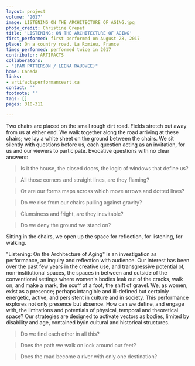 ```yaml
---
layout: project
volume: '2017'
image: LISTENING_ON_THE_ARCHITECTURE_OF_AGING.jpg
photo_credit: Christine Crepet
title: 'LISTENING: ON THE ARCHITECTURE OF AGING'
first_performed: first performed on August 28, 2017
place: On a country road, La Romieu, France
times_performed: performed twice in 2017
contributor: ARTIFACTS
collaborators:
- "(PAM PATTERSON / LEENA RAUDVEE)"
home: Canada
links:
- artifactsperformanceart.ca
contact: ''
footnote: ''
tags: []
pages: 310-311

---
```


Two chairs are placed on the small rough dirt road. Fields stretch out away from us at either end. We walk together along the road arriving at these chairs; we lay a white sheet on the ground between the chairs. We sit silently with questions before us, each question acting as an invitation, for us and our viewers to participate. Evocative questions with no clear answers:

> Is it the house, the closed doors, the logic of windows that define us?

> All those corners and straight lines, are they flaming?

> Or are our forms maps across which move arrows and dotted lines?

> Do we rise from our chairs pulling against gravity?

> Clumsiness and fright, are they inevitable?

> Do we deny the ground we stand on?

Sitting in the chairs, we open up the space for reflection, for listening, for walking.

"Listening: On the Architecture of Aging" is an investigation as performance, an inquiry and reflection with audience. Our interest has been over the past few years in the creative use, and transgressive potential of, non-institutional spaces, the spaces in between and outside of the conventional settings where women's bodies leak out of the cracks, walk on, and make a mark, the scuff of a foot, the shift of gravel. We, as women, exist as a presence; perhaps intangible and ill-defined but certainly energetic, active, and persistent in culture and in society. This performance explores not only presence but absence. How can we define, and engage with, the limitations and potentials of physical, temporal and theoretical space? Our strategies are designed to activate vectors as bodies, limited by disability and age, contained by/in cultural and historical structures.

> Do we find each other in all this?

> Does the path we walk on lock around our feet?

> Does the road become a river with only one destination?

